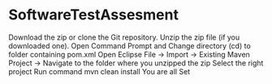 # SoftwareTestAssesment
Download the zip or clone the Git repository.
Unzip the zip file (if you downloaded one).
Open Command Prompt and Change directory (cd) to folder containing pom.xml
Open Eclipse
File -> Import -> Existing Maven Project -> Navigate to the folder where you unzipped the zip
Select the right project
Run command mvn clean install
You are all Set
